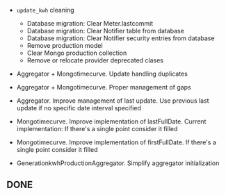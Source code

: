 - `update_kwh` cleaning
    - Database migration: Clear Meter.lastcommit
    - Database migration: Clear Notifier table from database
    - Database migration: Clear Notifier security entries from database
    - Remove production model
    - Clear Mongo production collection
    - Remove or relocate provider deprecated clases


- Aggregator + Mongotimecurve. Update handling duplicates
- Aggregator + Mongotimecurve. Proper management of gaps
- Aggregator. Improve management of last update. Use previous last update if no specific date interval specified
- Mongotimecurve. Improve implementation of lastFullDate. Current implementation: If there's a single point consider it filled
- Mongotimecurve. Improve implementation of firstFullDate. If there's a single point consider it filled
- GenerationkwhProductionAggregator. Simplify aggregator initialization

## DONE

